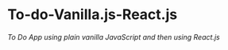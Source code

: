 # To-do-Vanilla.js-React.js

###### To Do App using plain vanilla JavaScript and then using React.js